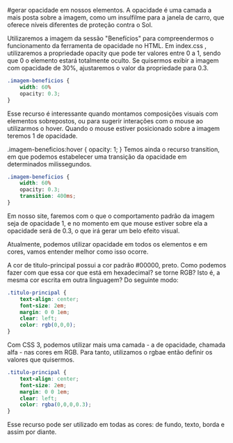 #gerar opacidade em nossos elementos. A opacidade é uma camada a mais posta sobre a imagem, como um insulfilme para a janela de carro, que oferece níveis diferentes de proteção contra o Sol.

Utilizaremos a imagem da sessão "Benefícios" para compreendermos o funcionamento da ferramenta de opacidade no HTML. Em index.css , utilizaremos a propriedade opacity que pode ter valores entre 0 a 1, sendo que 0 o elemento estará totalmente oculto. Se quisermos exibir a imagem com opacidade de 30%, ajustaremos o valor da propriedade para 0.3.
```scss
.imagem-beneficios {
    width: 60%
    opacity: 0.3;
}
```
Esse recurso é interessante quando montamos composições visuais com elementos sobrepostos, ou para sugerir interações com o mouse ao utilizarmos o hover. Quando o mouse estiver posicionado sobre a imagem teremos 1 de opacidade.

.imagem-beneficios:hover {
    opacity: 1;
}
Temos ainda o recurso transition, em que podemos estabelecer uma transição da opacidade em determinados milissegundos.
```scss
.imagem-beneficios {
    width: 60%
    opacity: 0.3;
    transition: 400ms;
}
```
Em nosso site, faremos com o que o comportamento padrão da imagem seja de opacidade 1, e no momento em que mouse estiver sobre ela a opacidade será de 0.3, o que irá gerar um belo efeito visual.

Atualmente, podemos utilizar opacidade em todos os elementos e em cores, vamos entender melhor como isso ocorre.

A cor de titulo-principal possui a cor padrão #00000, preto. Como podemos fazer com que essa cor que está em hexadecimal? se torne RGB? Isto é, a mesma cor escrita em outra linguagem? Do seguinte modo:
```scss
.titulo-principal {
    text-align: center;
    font-size: 2em;
    margin: 0 0 1em;
    clear: left;
    color: rgb(0,0,0);
}
```
Com CSS 3, podemos utilizar mais uma camada - a de opacidade, chamada alfa - nas cores em RGB. Para tanto, utilizamos o rgbae então definir os valores que quisermos.
```scss
.titulo-principal {
    text-align: center;
    font-size: 2em;
    margin: 0 0 1em;
    clear: left;
    color: rgba(0,0,0,0.3);
}
```
Esse recurso pode ser utilizado em todas as cores: de fundo, texto, borda e assim por diante.